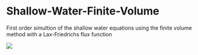 # Shallow-Water-Finite-Volume
First order simultion of the shallow water equations using the finite volume method with a Lax-Friedrichs flux function


![](shallow_water.gif)
